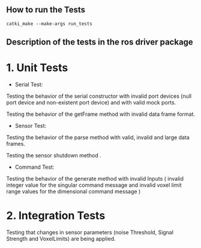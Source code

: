 ## How to run the Tests 

```
catki_make --make-args run_tests 
```

## Description of the tests in the ros driver package

# 1. Unit Tests 

* Serial Test: 

Testing the behavior of the serial constructor with invalid port devices 
(null port device and non-existent port device) and with valid mock ports.

Testing the behavior of the getFrame method with invalid data frame format.

* Sensor Test: 
 
Testing the behavior of the parse method with valid, invalid and large 
data frames.

Testing the sensor shutdown method . 

* Command Test: 

Testing the behavior of the generate method with invalid Inputs ( invalid 
integer value for the singular command message and invalid voxel limit 
range values  for the dimensional command message )

# 2. Integration Tests

Testing that changes in sensor parameters (noise Threshold, Signal Strength
and VoxelLimits) are being applied.
